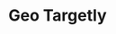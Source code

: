 ---
facebook: https://facebook.com/geotargetly
linkedin: https://linkedin.com/company/geo-targetly
logohandle: geotargetly
sort: geotargetly
title: Geo Targetly
twitter: https://x.com/geotargetly
website: https://geotargetly.com/
---